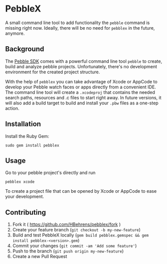 # PebbleX

A small command line tool to add functionality the `pebble` command is missing right now.
Ideally, there will be no need for `pebblex` in the future, anymore.

## Background

The [Pebble SDK](https://developer.getpebble.com/2/) comes with a powerful command line tool `pebble` to create, build and analyze pebble projects.
Unfortunately, there's no development environment for the created project structure.

With the help of `pebblex` you can take advantage of Xcode or AppCode to develop your Pebble watch faces or apps directly from a convenient IDE.
The command line tool will create a `.xcodeproj` that contains the needed search paths, resources and .c files to start right away.
In future versions, it will also add a build target to build and install your `.pbw` files as a one-step action.

## Installation

Install the Ruby Gem:

    sudo gem install pebblex

## Usage

Go to your pebble project's directly and run

    pebblex xcode

To create a project file that can be opened by Xcode or AppCode to ease your development.

## Contributing

1. Fork it ( https://github.com/HBehrens/pebblex/fork )
2. Create your feature branch (`git checkout -b my-new-feature`)
3. Build and test PebbleX locally (`gem build pebblex.gemspec && gem install pebblex-<version>.gem`)
3. Commit your changes (`git commit -am 'Add some feature'`)
4. Push to the branch (`git push origin my-new-feature`)
5. Create a new Pull Request
